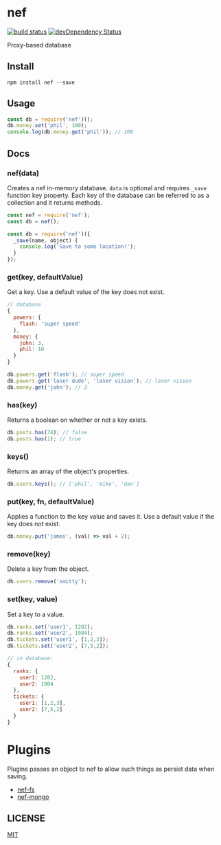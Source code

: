 # nef

[![build status](https://img.shields.io/travis/CreaturePhil/nef/master.svg?style=flat-square)](https://travis-ci.org/CreaturePhil/nef)
[![devDependency Status](https://david-dm.org/CreaturePhil/nef/dev-status.svg?style=flat-square)](https://david-dm.org/CreaturePhil/nef#info=devDependencies)


Proxy-based database

## Install

```
npm install nef --save
```

## Usage

```js
const db = require('nef')();
db.money.set('phil', 100);
console.log(db.money.get('phil')); // 100
```

## Docs

### nef(data)

Creates a nef in-memory database. `data` is optional and requires `_save`
function key property.
Each key of the database can be referred to as a collection and it returns
methods.

```js
const nef = require('nef');
const db = nef();
```

```js
const db = require('nef')({
  _save(name, object) {
    console.log('Save to some location!');
  }
});
```

### get(key, defaultValue)

Get a key. Use a default value of the key does not exist.

```js
// database
{
  powers: {
    flash: 'super speed'
  },
  money: {
    john: 3,
    phil: 10
  }
}

db.powers.get('flash'); // super speed
db.powers.get('laser dude', 'laser vision'); // laser vision
db.money.get('john'); // 3
```

### has(key)

Returns a boolean on whether or not a key exists.

```js
db.posts.has(74); // false
db.posts.has(1); // true
```

### keys()

Returns an array of the object's properties.

```js
db.users.keys(); // ['phil', 'mike', 'dan']
```

### put(key, fn, defaultValue)

Applies a function to the key value and saves it. Use a default value if
the key does not exist.

```js
db.money.put('james', (val) => val + 2);
```

### remove(key)

Delete a key from the object.

```js
db.users.remove('smitty');
```

### set(key, value)

Set a key to a value.

```js
db.ranks.set('user1', 1282);
db.ranks.set('user2', 1984);
db.tickets.set('user1', [1,2,3]);
db.tickets.set('user2', [7,5,2]);

// in database:
{
  ranks: {
    user1: 1282,
    user2: 1984
  },
  tickets: {
    user1: [1,2,3],
    user2: [7,5,2]
  }
}
```

# Plugins

Plugins passes an object to nef to allow such things as persist data when
saving.

- [nef-fs](https://github.com/CreaturePhil/nef-fs)
- [nef-mongo](https://github.com/CreaturePhil/nef-mongo)

## LICENSE

[MIT](LICENSE)
